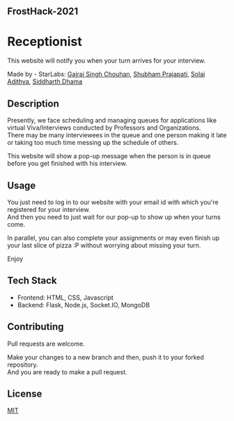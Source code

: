 ## FrostHack-2021

# Receptionist

This website will notify you when your turn arrives for your interview.

Made by - StarLabs: [Gajraj Singh Chouhan](https://github.com/gajrajgchouhan), [Shubham Prajapati](https://github.com/Nova-007), [Solai Adithya](https://github.com/Solai-Adithya), [Siddharth Dhama](https://github.com/siddhama)

## Description

Presently, we face scheduling and managing queues for applications like virtual Viva/Interviews conducted by Professors and Organizations. \
There may be many interviewees in the queue and one person making it late or taking too much time messing up the schedule of others.

This website will show a pop-up message when the person is in queue before you get finished with his interview.

## Usage

You just need to log in to our website with your email id with which you're registered for your interview.\
And then you need to just wait for our pop-up to show up when your turns come.

In parallel, you can also complete your assignments or may even finish up your last slice of pizza :P without worrying about missing your turn.

Enjoy

## Tech Stack

- Frontend: HTML, CSS, Javascript
- Backend: Flask, Node.js, Socket.IO, MongoDB

## Contributing

Pull requests are welcome.

Make your changes to a new branch and then, push it to your forked repository. \
And you are ready to make a pull request.

## License

[MIT](https://choosealicense.com/licenses/mit/)
